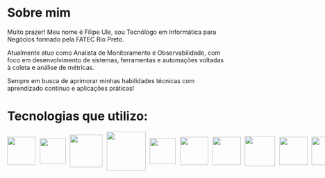 # Sobre mim

Muito prazer! Meu nome é Filipe Ule, sou Tecnólogo em Informática para Negócios formado pela FATEC Rio Preto.

Atualmente atuo como Analista de Monitoramento e Observabilidade, com foco em desenvolvimento de sistemas, ferramentas e automações voltadas à coleta e análise de métricas.

Sempre em busca de aprimorar minhas habilidades técnicas com aprendizado contínuo e aplicações práticas!

# Tecnologias que utilizo:

<div style="display:flex; gap: 1vw; justify-content: space-around; align-items: center">
<img src="https://cdn.jsdelivr.net/gh/devicons/devicon@latest/icons/go/go-original-wordmark.svg" width="65" /> <img src="https://cdn.jsdelivr.net/gh/devicons/devicon@latest/icons/python/python-original.svg" width="60" /> <img src="https://cdn.jsdelivr.net/gh/devicons/devicon@latest/icons/nodejs/nodejs-original-wordmark.svg" width="75" /> <img src="https://upload.wikimedia.org/wikipedia/commons/5/5d/Zabbix_logo_square.svg" width="90" /> <img src="https://cdn.jsdelivr.net/gh/devicons/devicon@latest/icons/grafana/grafana-original-wordmark.svg" width="60" /> <img src="https://cdn.jsdelivr.net/gh/devicons/devicon@latest/icons/docker/docker-original-wordmark.svg" width="65"/> <img src="https://cdn.jsdelivr.net/gh/devicons/devicon@latest/icons/postgresql/postgresql-original-wordmark.svg" width="65"/> <img src="https://cdn.jsdelivr.net/gh/devicons/devicon@latest/icons/mongodb/mongodb-original-wordmark.svg" width="70"/> <img src="https://cdn.jsdelivr.net/gh/devicons/devicon@latest/icons/debian/debian-original-wordmark.svg" width="65" /> <img src="https://cdn.jsdelivr.net/gh/devicons/devicon@latest/icons/amazonwebservices/amazonwebservices-original-wordmark.svg" width="65" />
</div>
